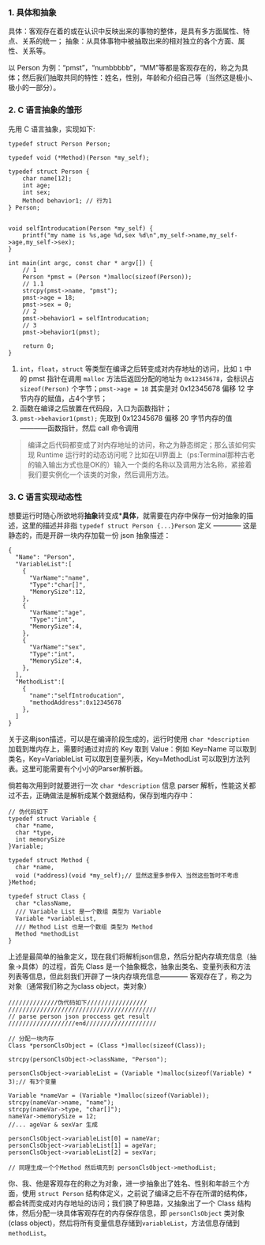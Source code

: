 ### 1. 具体和抽象
具体：客观存在着的或在认识中反映出来的事物的整体，是具有多方面属性、特点、关系的统一；
抽象：从具体事物中被抽取出来的相对独立的各个方面、属性、关系等。

以 Person 为例：“pmst”，“numbbbbb”，“MM”等都是客观存在的，称之为具体；然后我们抽取共同的特性：姓名，性别，年龄和介绍自己等（当然这是极小、极小的一部分）。

### 2. C 语言抽象的雏形
先用 C 语言抽象，实现如下:
```
typedef struct Person Person;

typedef void (*Method)(Person *my_self);

typedef struct Person {
    char name[12];
    int age;
    int sex;
    Method behavior1; // 行为1
} Person;


void selfIntroducation(Person *my_self) {
    printf("my name is %s,age %d,sex %d\n",my_self->name,my_self->age,my_self->sex);
}

int main(int argc, const char * argv[]) {
    // 1
    Person *pmst = (Person *)malloc(sizeof(Person));
    // 1.1
    strcpy(pmst->name, "pmst");
    pmst->age = 18;
    pmst->sex = 0;
    // 2
    pmst->behavior1 = selfIntroducation;
    // 3
    pmst->behavior1(pmst);

    return 0;
}
```
1.  `int`，`float`，`struct` 等类型在编译之后转变成对内存地址的访问，比如 `1` 中的 pmst 指针在调用 `malloc` 方法后返回分配的地址为 `0x12345678`，会标识占 `sizeof(Person)` 个字节；`pmst->age = 18` 其实是对 0x12345678  偏移 12 字节内存的赋值，占4个字节；
2. 函数在编译之后放置在代码段，入口为函数指针；
3. `pmst->behavior1(pmst);` 先取到 0x12345678 偏移 20 字节内存的值————函数指针，然后 call 命令调用

> 编译之后代码都变成了对内存地址的访问，称之为静态绑定；那么该如何实现 Runtime 运行时的动态访问呢？比如在UI界面上（ps:Terminal那种古老的输入输出方式也是OK的）输入一个类的名称以及调用方法名称，紧接着我们要实例化一个该类的对象，然后调用方法。

### 3. C 语言实现动态性

想要运行时随心所欲地将**抽象**转变成***具体**，就需要在内存中保存一份对抽象的描述，这里的描述并非指 `typedef struct Person {...}Person` 定义 ———— 这是静态的，而是开辟一块内存加载一份 json 抽象描述：
```
{
  "Name": "Person",
  "VariableList":[
    {
      "VarName":"name",
      "Type":"char[]",
      "MemorySize":12,
    },
    {
      "VarName":"age",
      "Type":"int",
      "MemorySize":4,
    },
    {
      "VarName":"sex",
      "Type":"int",
      "MemorySize":4,
    },
  ],
  "MethodList":[
    {
      "name":"selfIntroducation",
      "methodAddress":0x12345678
    },
  ]
}
```
关于这串json描述，可以是在编译阶段生成的，运行时使用 `char *description` 加载到堆内存上，需要时通过对应的 Key 取到 Value：例如 Key=Name 可以取到类名，Key=VariableList 可以取到变量列表，Key=MethodList 可以取到方法列表。这里可能需要有个小小的Parser解析器。

倘若每次用到时就要进行一次 `char *description` 信息 parser 解析，性能这关都过不去，正确做法是解析成某个数据结构，保存到堆内存中：
```
// 伪代码如下
typedef struct Variable {
  char *name,
  char *type,
  int memorySize
}Variable;

typedef struct Method {
  char *name,
  void (*address)(void *my_self);// 显然这里多参传入 当然这些暂时不考虑
}Method;

typedef struct Class {
  char *className,
  /// Variable List 是一个数组 类型为 Variable
  Variable *variableList,
  /// Method List 也是一个数组 类型为 Method
  Method *methodList
}
```
上述是最简单的抽象定义，现在我们将解析json信息，然后分配内存填充信息（抽象->具体）的过程，首先 Class 是一个抽象概念，抽象出类名、变量列表和方法列表等信息，但此刻我们开辟了一块内存填充信息———— 客观存在了，称之为对象（通常我们称之为class object，类对象）

```
//////////////伪代码如下/////////////////
//////////////////////////////////////////
// parse person json proccess get result
///////////////////end////////////////////

// 分配一块内存
Class *personClsObject = (Class *)malloc(sizeof(Class));

strcpy(personClsObject->className, "Person");

personClsObject->variableList = (Variable *)malloc(sizeof(Variable) * 3);// 有3个变量

Variable *nameVar = (Variable *)malloc(sizeof(Variable));
strcpy(nameVar->name, "name");
strcpy(nameVar->type, "char[]");
nameVar->memorySize = 12;
//... ageVar & sexVar 生成

personClsObject->variableList[0] = nameVar;
personClsObject->variableList[1] = ageVar;
personClsObject->variableList[2] = sexVar;

// 同理生成一个个Method 然后填充到 personClsObject->methodList;
```
你、我、他是客观存在的称之为对象，进一步抽象出了姓名、性别和年龄三个方面，使用 `struct Person` 结构体定义，之前说了编译之后不存在所谓的结构体，都会转而变成对内存地址的访问；我们换了种思路，又抽象出了一个 Class 结构体，然后分配一块具体客观存在的内存保存信息，即 `personClsObject` 类对象(class object)，然后将所有变量信息存储到`variableList`，方法信息存储到 `methodList`。
